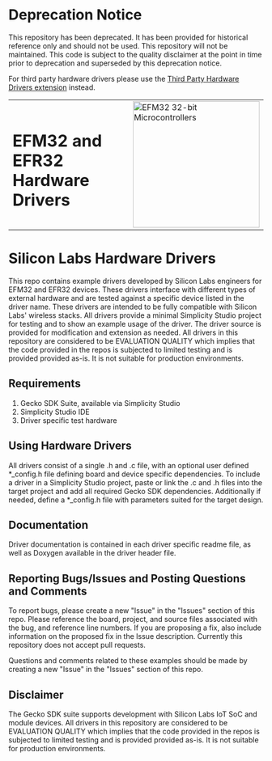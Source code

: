 # Deprecation Notice
This repository has been deprecated. It has been provided for historical reference only and should not be used. This repository will not be maintained. This code is subject to the quality disclaimer at the point in time prior to deprecation and superseded by this deprecation notice.

For third party hardware drivers please use the [Third Party Hardware Drivers extension](https://github.com/SiliconLabs/third_party_hw_drivers_extension) instead.

<table border="0">
  <tr>
    <td align="left" valign="middle">
    <h1>EFM32 and EFR32<br/>Hardware Drivers</h1>
  </td>
  <td align="left" valign="middle">
    <a href="https://www.silabs.com/products/wireless">
      <img src="http://pages.silabs.com/rs/634-SLU-379/images/WGX-transparent.png"  title="Silicon Labs Gecko and Wireless Gecko MCUs" alt="EFM32 32-bit Microcontrollers" width="250"/>
    </a>
  </td>
  </tr>
</table>

# Silicon Labs Hardware Drivers #

This repo contains example drivers developed by Silicon Labs engineers for EFM32 and EFR32 devices. These drivers interface with different types of external hardware and are tested against a specific device listed in the driver name. These drivers are intended to be fully compatible with Silicon Labs' wireless stacks. All drivers provide a minimal Simplicity Studio project for testing and to show an example usage of the driver. The driver source is provided for modification and extension as needed. All drivers in this repository are considered to be EVALUATION QUALITY which implies that the code provided in the repos is subjected to limited testing and is provided provided as-is. It is not suitable for production environments.

## Requirements ##

1. Gecko SDK Suite, available via Simplicity Studio
2. Simplicity Studio IDE
3. Driver specific test hardware

## Using Hardware Drivers

All drivers consist of a single .h and .c file, with an optional user defined \*\_config.h file defining board and device specific dependencies. To include a driver in a Simplicity Studio project, paste or link the .c and .h files into the target project and add all required Gecko SDK dependencies. Additionally if needed, define a \*\_config.h file with parameters suited for the target design. 

## Documentation

Driver documentation is contained in each driver specific readme file, as well as Doxygen available in the driver header file.

## Reporting Bugs/Issues and Posting Questions and Comments ##

To report bugs, please create a new "Issue" in the "Issues" section of this repo.  Please reference the board, project, and source files associated with the bug, and reference line numbers.  If you are proposing a fix, also include information on the proposed fix in the Issue description. Currently this repository does not accept pull requests.

Questions and comments related to these examples should be made by creating a new "Issue" in the "Issues" section of this repo.

## Disclaimer ##

The Gecko SDK suite supports development with Silicon Labs IoT SoC and module devices. All drivers in this repository are considered to be EVALUATION QUALITY which implies that the code provided in the repos is subjected to limited testing and is provided provided as-is. It is not suitable for production environments.
